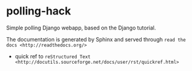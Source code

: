 polling-hack
============


Simple polling Django webapp, based on the Django tutorial. 

The documentation is generated by Sphinx and served through `read the docs <http://readthedocs.org/>`

* quick ref to `reStructured Text <http://docutils.sourceforge.net/docs/user/rst/quickref.html>`
